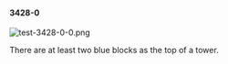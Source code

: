 #### 3428-0
![test-3428-0-0.png](https://github.com/lil-lab/nlvr/raw/master/nlvr/test/images/4/test-3428-0-0.png "test-3428-0-0.png")

There are at least two blue blocks as the top of a tower.